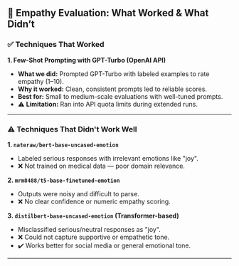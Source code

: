 ## 🧠 Empathy Evaluation: What Worked & What Didn’t

### ✅ Techniques That Worked

**1. Few-Shot Prompting with GPT-Turbo (OpenAI API)**  
- **What we did:** Prompted GPT-Turbo with labeled examples to rate empathy (1–10).  
- **Why it worked:** Clean, consistent prompts led to reliable scores.  
- **Best for:** Small to medium-scale evaluations with well-tuned prompts.  
- ⚠️ **Limitation:** Ran into API quota limits during extended runs.

---

### ⚠️ Techniques That Didn't Work Well

**1. `nateraw/bert-base-uncased-emotion`**  
- Labeled serious responses with irrelevant emotions like "joy".  
- ❌ Not trained on medical data — poor domain relevance.

**2. `mrm8488/t5-base-finetuned-emotion`**  
- Outputs were noisy and difficult to parse.  
- ❌ No clear confidence or numeric empathy scoring.

**3. `distilbert-base-uncased-emotion` (Transformer-based)**  
- Misclassified serious/neutral responses as "joy".  
- ❌ Could not capture supportive or empathetic tone.  
- ✔️ Works better for social media or general emotional tone.

---
